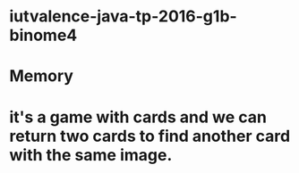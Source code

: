 # iutvalence-java-tp-2016-g1b-binome4
# Memory
# it's a game with cards and we can return two cards to find another card with the same image.
